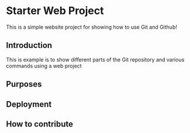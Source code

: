 # Starter Web Project 

This is a simple website project for showing how to use Git and Github!

## Introduction

This is example is to show different parts of the Git repository and various commands using a web project

## Purposes 

## Deployment

## How to contribute
